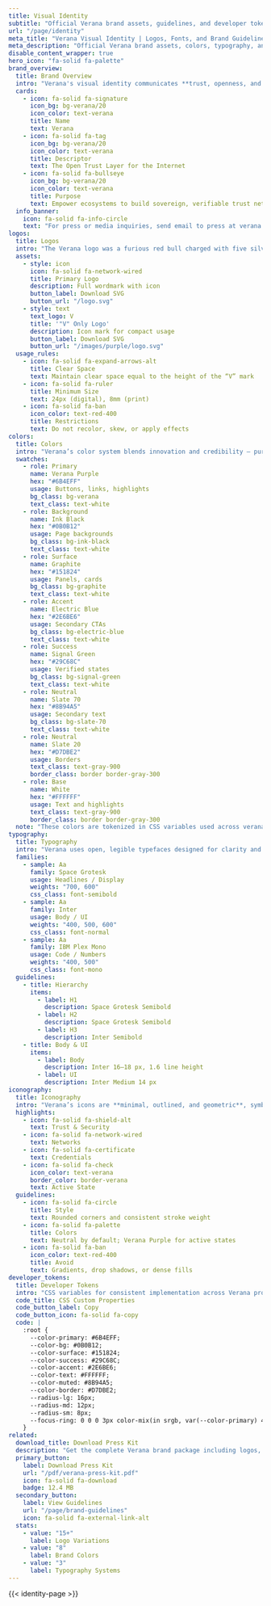 ```yaml
---
title: Visual Identity
subtitle: "Official Verana brand assets, guidelines, and developer tokens"
url: "/page/identity"
meta_title: "Verana Visual Identity | Logos, Fonts, and Brand Guidelines"
meta_description: "Official Verana brand assets, colors, typography, and logo downloads. Access the Verana Press Kit for partners, media, and developers."
disable_content_wrapper: true
hero_icon: "fa-solid fa-palette"
brand_overview:
  title: Brand Overview
  intro: "Verana's visual identity communicates **trust, openness, and sovereignty** — the core values behind the Open Trust Layer for the Internet."
  cards:
    - icon: fa-solid fa-signature
      icon_bg: bg-verana/20
      icon_color: text-verana
      title: Name
      text: Verana
    - icon: fa-solid fa-tag
      icon_bg: bg-verana/20
      icon_color: text-verana
      title: Descriptor
      text: The Open Trust Layer for the Internet
    - icon: fa-solid fa-bullseye
      icon_bg: bg-verana/20
      icon_color: text-verana
      title: Purpose
      text: Empower ecosystems to build sovereign, verifiable trust networks they fully control
  info_banner:
    icon: fa-solid fa-info-circle
    text: "For press or media inquiries, send email to press at verana dot io or reach our <span class=\"text-verana font-medium inline-flex items-center space-x-2\"><i class=\"fa-brands fa-linkedin\"></i><a href=\"https://www.linkedin.com/company/verana-foundation/\" class=\"hover:text-verana-light\">LinkedIn</a></span>"
logos:
  title: Logos
  intro: "The Verana logo was a furious red bull charged with five silver stars"
  assets:
    - style: icon
      icon: fa-solid fa-network-wired
      title: Primary Logo
      description: Full wordmark with icon
      button_label: Download SVG
      button_url: "/logo.svg"
    - style: text
      text_logo: V
      title: '"V" Only Logo'
      description: Icon mark for compact usage
      button_label: Download SVG
      button_url: "/images/purple/logo.svg"
  usage_rules:
    - icon: fa-solid fa-expand-arrows-alt
      title: Clear Space
      text: Maintain clear space equal to the height of the “V” mark
    - icon: fa-solid fa-ruler
      title: Minimum Size
      text: 24px (digital), 8mm (print)
    - icon: fa-solid fa-ban
      icon_color: text-red-400
      title: Restrictions
      text: Do not recolor, skew, or apply effects
colors:
  title: Colors
  intro: "Verana’s color system blends innovation and credibility — purple as the anchor hue, set against a dark foundation."
  swatches:
    - role: Primary
      name: Verana Purple
      hex: "#6B4EFF"
      usage: Buttons, links, highlights
      bg_class: bg-verana
      text_class: text-white
    - role: Background
      name: Ink Black
      hex: "#0B0B12"
      usage: Page backgrounds
      bg_class: bg-ink-black
      text_class: text-white
    - role: Surface
      name: Graphite
      hex: "#151824"
      usage: Panels, cards
      bg_class: bg-graphite
      text_class: text-white
    - role: Accent
      name: Electric Blue
      hex: "#2E6BE6"
      usage: Secondary CTAs
      bg_class: bg-electric-blue
      text_class: text-white
    - role: Success
      name: Signal Green
      hex: "#29C68C"
      usage: Verified states
      bg_class: bg-signal-green
      text_class: text-white
    - role: Neutral
      name: Slate 70
      hex: "#8B94A5"
      usage: Secondary text
      bg_class: bg-slate-70
      text_class: text-white
    - role: Neutral
      name: Slate 20
      hex: "#D7DBE2"
      usage: Borders
      text_class: text-gray-900
      border_class: border border-gray-300
    - role: Base
      name: White
      hex: "#FFFFFF"
      usage: Text and highlights
      text_class: text-gray-900
      border_class: border border-gray-300
  note: "These colors are tokenized in CSS variables used across verana.io and documentation."
typography:
  title: Typography
  intro: "Verana uses open, legible typefaces designed for clarity and credibility."
  families:
    - sample: Aa
      family: Space Grotesk
      usage: Headlines / Display
      weights: "700, 600"
      css_class: font-semibold
    - sample: Aa
      family: Inter
      usage: Body / UI
      weights: "400, 500, 600"
      css_class: font-normal
    - sample: Aa
      family: IBM Plex Mono
      usage: Code / Numbers
      weights: "400, 500"
      css_class: font-mono
  guidelines:
    - title: Hierarchy
      items:
        - label: H1
          description: Space Grotesk Semibold
        - label: H2
          description: Space Grotesk Semibold
        - label: H3
          description: Inter Semibold
    - title: Body & UI
      items:
        - label: Body
          description: Inter 16–18 px, 1.6 line height
        - label: UI
          description: Inter Medium 14 px
iconography:
  title: Iconography
  intro: "Verana’s icons are **minimal, outlined, and geometric**, symbolizing trust and transparency."
  highlights:
    - icon: fa-solid fa-shield-alt
      text: Trust & Security
    - icon: fa-solid fa-network-wired
      text: Networks
    - icon: fa-solid fa-certificate
      text: Credentials
    - icon: fa-solid fa-check
      icon_color: text-verana
      border_color: border-verana
      text: Active State
  guidelines:
    - icon: fa-solid fa-circle
      title: Style
      text: Rounded corners and consistent stroke weight
    - icon: fa-solid fa-palette
      title: Colors
      text: Neutral by default; Verana Purple for active states
    - icon: fa-solid fa-ban
      icon_color: text-red-400
      title: Avoid
      text: Gradients, drop shadows, or dense fills
developer_tokens:
  title: Developer Tokens
  intro: "CSS variables for consistent implementation across Verana projects and partner integrations."
  code_title: CSS Custom Properties
  code_button_label: Copy
  code_button_icon: fa-solid fa-copy
  code: |
    :root {
      --color-primary: #6B4EFF;
      --color-bg: #0B0B12;
      --color-surface: #151824;
      --color-success: #29C68C;
      --color-accent: #2E6BE6;
      --color-text: #FFFFFF;
      --color-muted: #8B94A5;
      --color-border: #D7DBE2;
      --radius-lg: 16px;
      --radius-md: 12px;
      --radius-sm: 8px;
      --focus-ring: 0 0 0 3px color-mix(in srgb, var(--color-primary) 40%, transparent);
    }
related:
  download_title: Download Press Kit
  description: "Get the complete Verana brand package including logos, colors, typography specimens, and usage guidelines."
  primary_button:
    label: Download Press Kit
    url: "/pdf/verana-press-kit.pdf"
    icon: fa-solid fa-download
    badge: 12.4 MB
  secondary_button:
    label: View Guidelines
    url: "/page/brand-guidelines"
    icon: fa-solid fa-external-link-alt
  stats:
    - value: "15+"
      label: Logo Variations
    - value: "8"
      label: Brand Colors
    - value: "3"
      label: Typography Systems
---
```


{{< identity-page >}}